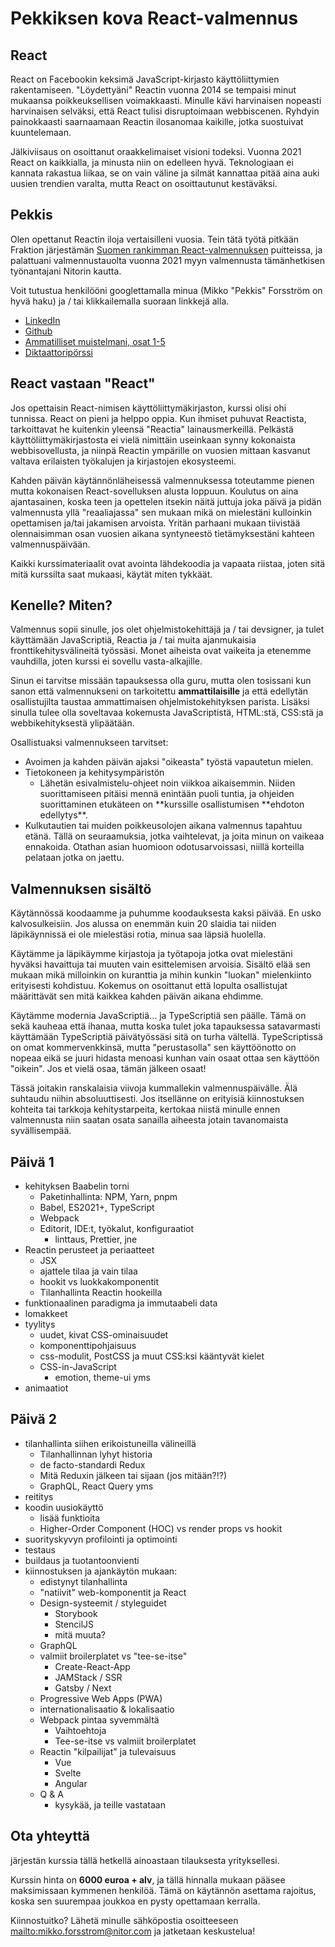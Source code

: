 # Pekkiksen kova React-valmennus

## React

React on Facebookin keksimä JavaScript-kirjasto käyttöliittymien rakentamiseen. "Löydettyäni" Reactin vuonna 2014 se tempaisi minut mukaansa poikkeuksellisen voimakkaasti. Minulle kävi harvinaisen nopeasti harvinaisen selväksi, että React tulisi disruptoimaan webbiscenen. Ryhdyin painokkaasti saarnaamaan Reactin ilosanomaa kaikille, jotka suostuivat kuuntelemaan.

Jälkiviisaus on osoittanut oraakkelimaiset visioni todeksi. Vuonna 2021 React on kaikkialla, ja minusta niin on edelleen hyvä. Teknologiaan ei kannata rakastua liikaa, se on vain väline ja silmät kannattaa pitää aina auki uusien trendien varalta, mutta React on osoittautunut kestäväksi.

## Pekkis

Olen opettanut Reactin iloja vertaisilleni vuosia. Tein tätä työtä pitkään Fraktion järjestämän [Suomen rankimman React-valmennuksen](https://www.fraktio.fi/palvelut/koulutus/suomen-rankin-react-valmennus/) puitteissa, ja palattuani valmennustauolta vuonna 2021 myyn valmennusta tämänhetkisen työnantajani Nitorin kautta.

Voit tutustua henkilööni googlettamalla minua (Mikko "Pekkis" Forsström on hyvä haku) ja / tai klikkailemalla suoraan linkkejä alla.

- [LinkedIn](https://www.linkedin.com/in/pekkis/)
- [Github](https://github.com/pekkis)
- [Ammatilliset muistelmani, osat 1-5](https://www.fraktio.fi/blogi/hopeakettu-muistelee-osa-1-laimea-uhka)
- [Diktaattoripörssi](https://diktaattoriporssi.com/)

## React vastaan "React"

Jos opettaisin React-nimisen käyttöliittymäkirjaston, kurssi olisi ohi tunnissa. React on pieni ja helppo oppia. Kun ihmiset puhuvat Reactista, tarkoittavat he kuitenkin yleensä "Reactia" lainausmerkeillä. Pelkästä käyttöliittymäkirjastosta ei vielä nimittäin useinkaan synny kokonaista webbisovellusta, ja niinpä Reactin ympärille on vuosien mittaan kasvanut valtava erilaisten työkalujen ja kirjastojen ekosysteemi.

Kahden päivän käytännönläheisessä valmennuksessa toteutamme pienen mutta kokonaisen React-sovelluksen alusta loppuun. Koulutus on aina ajantasainen, koska teen ja opettelen itsekin näitä juttuja joka päivä ja pidän valmennusta yllä "reaaliajassa" sen mukaan mikä on mielestäni kulloinkin opettamisen ja/tai jakamisen arvoista. Yritän parhaani mukaan tiivistää olennaisimman osan vuosien aikana syntyneestö tietämyksestäni kahteen valmennuspäivään.

Kaikki kurssimateriaalit ovat avointa lähdekoodia ja vapaata riistaa, joten sitä mitä kurssilta saat mukaasi, käytät miten tykkäät.

## Kenelle? Miten?

Valmennus sopii sinulle, jos olet ohjelmistokehittäjä ja / tai devsigner, ja tulet käyttämään JavaScriptiä, Reactia ja / tai muita ajanmukaisia fronttikehitysvälineitä työssäsi. Monet aiheista ovat vaikeita ja etenemme vauhdilla, joten kurssi ei sovellu vasta-alkajille.

Sinun ei tarvitse missään tapauksessa olla guru, mutta olen tosissani kun sanon että valmennukseni on tarkoitettu **ammattilaisille** ja että edellytän osallistujilta taustaa ammattimaisen ohjelmistokehityksen parista. Lisäksi sinulla tulee olla soveltavaa kokemusta JavaScriptistä, HTML:stä, CSS:stä ja webbikehityksestä ylipäätään.

Osallistuaksi valmennukseen tarvitset:

- Avoimen ja kahden päivän ajaksi "oikeasta" työstä vapautetun mielen.
- Tietokoneen ja kehitysympäristön
  - Lähetän esivalmistelu-ohjeet noin viikkoa aikaisemmin. Niiden suorittamiseen pitäisi mennä enintään puoli tuntia, ja ohjeiden suorittaminen etukäteen on **kurssille osallistumisen **ehdoton edellytys\*\*.
- Kulkutautien tai muiden poikkeusolojen aikana valmennus tapahtuu etänä. Tällä on seuraamuksia, jotka vaihtelevat, ja joita minun on vaikeaa ennakoida. Otathan asian huomioon odotusarvoissasi, niillä korteilla pelataan jotka on jaettu.

## Valmennuksen sisältö

Käytännössä koodaamme ja puhumme koodauksesta kaksi päivää. En usko kalvosulkeisiin. Jos alussa on enemmän kuin 20 slaidia tai niiden läpikäynnissä ei ole mielestäsi rotia, minua saa läpsiä huolella.

Käytämme ja läpikäymme kirjastoja ja työtapoja jotka ovat mielestäni hyväksi havaittuja tai muuten vain esittelemisen arvoisia. Sisältö elää sen mukaan mikä milloinkin on kuranttia ja mihin kunkin "luokan" mielenkiinto erityisesti kohdistuu. Kokemus on osoittanut että lopulta osallistujat määrittävät sen mitä kaikkea kahden päivän aikana ehdimme.

Käytämme modernia JavaScriptiä... ja TypeScriptiä sen päälle. Tämä on sekä kauheaa että ihanaa, mutta koska tulet joka tapauksessa satavarmasti käyttämään TypeScriptiä päivätyössäsi sitä on turha vältellä. TypeScriptissä on omat kommervenkkinsä, mutta "perustasolla" sen käyttöönotto on nopeaa eikä se juuri hidasta menoasi kunhan vain osaat ottaa sen käyttöön "oikein". Jos et vielä osaa, tämän jälkeen osaat!

Tässä joitakin ranskalaisia viivoja kummallekin valmennuspäivälle. Älä suhtaudu niihin absoluuttisesti. Jos itsellänne on erityisiä kiinnostuksen kohteita tai tarkkoja kehitystarpeita, kertokaa niistä minulle ennen valmennusta niin saatan osata sanailla aiheesta jotain tavanomaista syvällisempää.

## Päivä 1

- kehityksen Baabelin torni
  - Paketinhallinta: NPM, Yarn, pnpm
  - Babel, ES2021+, TypeScript
  - Webpack
  - Editorit, IDE:t, työkalut, konfiguraatiot
    - linttaus, Prettier, jne
- Reactin perusteet ja periaatteet
  - JSX
  - ajattele tilaa ja vain tilaa
  - hookit vs luokkakomponentit
  - Tilanhallinta Reactin hookeilla
- funktionaalinen paradigma ja immutaabeli data
- lomakkeet
- tyylitys
  - uudet, kivat CSS-ominaisuudet
  - komponenttipohjaisuus
  - css-modulit, PostCSS ja muut CSS:ksi kääntyvät kielet
  - CSS-in-JavaScript
    - emotion, theme-ui yms
- animaatiot

## Päivä 2

- tilanhallinta siihen erikoistuneilla välineillä
  - Tilanhallinnan lyhyt historia
  - de facto-standardi Redux
  - Mitä Reduxin jälkeen tai sijaan (jos mitään?!?)
  - GraphQL, React Query yms
- reititys
- koodin uusiokäyttö
  - lisää funktioita
  - Higher-Order Component (HOC) vs render props vs hookit
- suorityskyvyn profilointi ja optimointi
- testaus
- buildaus ja tuotantoonvienti
- kiinnostuksen ja ajankäytön mukaan:
  - edistynyt tilanhallinta
  - "natiivit" web-komponentit ja React
  - Design-systeemit / styleguidet
    - Storybook
    - StencilJS
    - mitä muuta?
  - GraphQL
  - valmiit broilerplatet vs "tee-se-itse"
    - Create-React-App
    - JAMStack / SSR
    - Gatsby / Next
  - Progressive Web Apps (PWA)
  - internationalisaatio & lokalisaatio
  - Webpack pintaa syvemmältä
    - Vaihtoehtoja
    - Tee-se-itse vs valmiit broilerplatet
  - Reactin "kilpailijat" ja tulevaisuus
    - Vue
    - Svelte
    - Angular
  - Q & A
    - kysykää, ja teille vastataan

## Ota yhteyttä

järjestän kurssia tällä hetkellä ainoastaan tilauksesta yrityksellesi.

Kurssin hinta on **6000 euroa + alv**, ja tällä hinnalla mukaan pääsee maksimissaan kymmenen henkilöä. Tämä on käytännön asettama rajoitus, koska sen suurempaa joukkoa en pysty opettamaan kerralla.

Kiinnostuitko? Lähetä minulle sähköpostia osoitteeseen <a href="mailto:mikko.forsstrom@nitor.com">mailto:mikko.forsstrom@nitor.com</a> ja jatketaan keskustelua!

